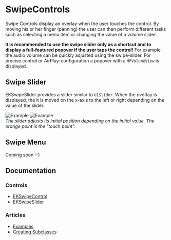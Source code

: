 # SwipeControls

Swipe Controls display an overlay when the user touches the control. By moving his or her finger (panning) the user can then perform different tasks such as selecting a menu item or changing the value of a volume slider.

**It is recommended to use the swipe slider only as a shortcut and to display a full-featured popover if the user taps the control!** 
For example the audio volume can be quickly adjusted using the swipe-slider. For precise control or AirPlay-configuration a popover with a `MPVolumeView` is displayed.


## Swipe Slider

EKSwipeSlider provides a slider similar to `UISlider`.  When the overlay is displayed, the it is moved on the x-axis to the left or right depending on the value of the slider.

![Example](http://i49.tinypic.com/votp49.png)
![Example](http://i47.tinypic.com/2gyblue.png)  
_The slider adjusts its initial position depending on the initial value. The orange point is the "touch point"._

## Swipe Menu

Coming soon :-)


## Documentation

### Controls

* [EKSwipeControl](https://github.com/ChrisSchneider/SwipeControls/wiki/EKSwipeControl)
* [EKSwipeSlider](https://github.com/ChrisSchneider/SwipeControls/wiki/EKSwipeSlider)

### Articles

* [Examples](https://github.com/ChrisSchneider/SwipeControls/wiki/Examples)
* [Creating Subclasses](https://github.com/ChrisSchneider/SwipeControls/wiki/Subclassing-EKSwipeControl)